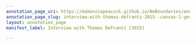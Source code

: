 ```yaml
---
annotation_page_uri: https://makenziepeacock.github.io/NoBoundaries/annotations/interview-with-thomas-defrantz-2015--canvas-1-gesel-mason.json
annotation_page_slug: interview-with-thomas-defrantz-2015--canvas-1-gesel-mason
layout: annotation_page
manifest_label: Interview with Thomas DeFrantz [2015]

---
```


